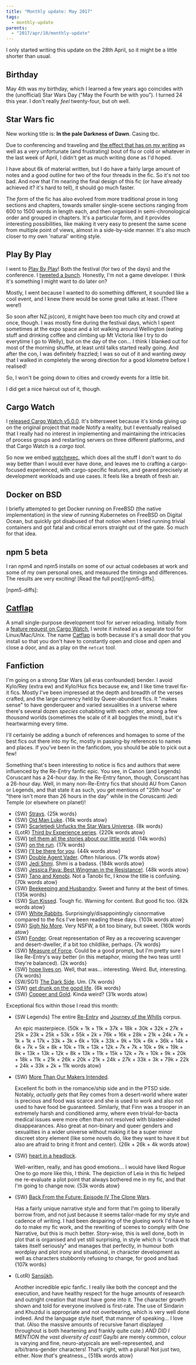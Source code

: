 ```yaml
---
title: "Monthly update: May 2017"
tags:
  - monthly-update
parents:
  - "2017/apr/10/monthly-update"
---
```


I only started writing this update on the 28th April, so it might be a little
shorter than usual.

## Birthday

May 4th was my birthday, which I learned a few years ago coincides with the
(unofficial) Star Wars Day ("May the Fourth be with you"). I turned 24 this
year. I don't really _feel_ twenty-four, but oh well.

## Star Wars fic

New working title is: **In the pale Darkness of Dawn**. Casing tbc.

Due to conferencing and traveling and [the effect that has on my
writing][tw-writing] as well as a very unfortunate (and frustrating) bout of
flu or cold or whatever in the last week of April, I didn't get as much writing
done as I'd hoped.

I have about 6k of material written, but I do have a fairly large amount of
notes and a good outline for two of the four threads in the fic. So it's not
too bad. And now that I'm nearing the final design of this fic (or have already
achieved it? it's hard to tell), it should go much faster.

The _form_ of the fic has also evolved from more traditional prose in long
sections and chapters, towards smaller single-scene sections ranging from 600
to 1500 words in length each, and then organised in semi-chronological order
and grouped in chapters. It's a particular form, and it provides interesting
possibilities, like making it very easy to present the same scene from multiple
point of views, almost in a side-by-side manner. It's also much closer to my
own 'natural' writing style.

[tw-writing]: https://twitter.com/passcod/status/857427137925529600

## Play By Play

I went to [Play By Play]! Both the festival (for two of the days) and the
conference. I [tweeted a bunch][tw-pbp]. Honestly, I'm not a game developer. I
think it's something I might want to do later on?

Mostly, I went because I wanted to do something different, it sounded like a
cool event, and I knew there would be some great talks at least. (There were!)

So soon after NZ.js(con), it might have been too much city and crowd at once,
though. I was mostly fine during the festival days, which I spent sometimes at
the expo space and a lot walking around Wellington (eating stuff and drinking
coffee and climbing up Mt Victoria like I try to do everytime I go to Welly),
but on the day of the con… I think I blanked out for most of the morning
shuffle, at least until talks started really going. And after the con, I was
definitely frazzled; I was so out of it and wanting _away_ that I walked in
completely the wrong direction for a good kilometre before I realised!

So, I won't be going down to cities and crowdy events for a little bit.

I did get a nice haircut out of it, though.

[Play by Play]: http://playbyplay.co.nz/
[tw-pbp]: https://twitter.com/search?f=tweets&q=%23pbp17%40passcod

## Cargo Watch

I [released Cargo Watch v5.0.0][cw-5]. It's bittersweet because it's kinda
giving up on the original project that made Notify a reality, but I eventually
realised that I really had no interest in implementing and maintaining the
intricacies of process groups and restarting servers on three different
platforms, and that Cargo Watch is a _cargo tool_.

So now we embed [watchexec], which does all the stuff I don't want to do way
better than I would ever have done, and leaves me to crafting a cargo-focused
experienced, with cargo-specific features, and geared precisely at development
workloads and use cases. It feels like a breath of fresh air.

[cw-5]: https://github.com/passcod/cargo-watch/releases/tag/v5.0.0
[watchexec]: https://github.com/mattgreen/watchexec

## Docker on BSD

I briefly attempted to get Docker running on FreeBSD (the native
implementation) in the view of running Kubernetes on FreeBSD on Digital Ocean,
but quickly got disabused of that notion when I tried running trivial
containers and got fatal and critical errors straight out of the gate. So much
for that idea.

## npm 5 beta

I ran npm4 and npm5 installs on some of our actual codebases at work and some
of my own personal ones, and measured the timings and differences. The results
are very exciting! [Read the full post][npm5-diffs].

[npm5-diffs]:

## [Catflap]

A small single-purpose development tool for server reloading. Initially from a
[feature request on Cargo Watch][cw-43], I wrote it instead as a separate tool
for Linux/Mac/Unix. The name [Catflap] is both because it's a small door that
you install so that you don't have to constantly open and close and open and
close a door, and as a play on the `netcat` tool.

[Catflap]: https://github.com/passcod/catflap
[cw-43]: https://github.com/passcod/cargo-watch/issues/43

## Fanfiction

I'm going on a strong Star Wars (all eras confounded) bender. I avoid Kylo/Rey
(extra ew) and Kylo/Hux fics because ew, and I like time travel fix-it fics.
Mostly I've been impressed at the depth and breadth of the verses crafted, and
the large currency held by Queer-abundant fics. It "makes sense" to have
genderqueer and varied sexualities in a universe where there's several dozen
_species_ cohabiting with each other, among a few _thousand_ worlds (sometimes
the scale of it all boggles the mind), but it's heartwarming every time.

I'll certainly be adding a bunch of references and homages to some of the best
fics out there into _my_ fic, mostly in passing-by references to names and
places. If you've been in the fanficdom, you should be able to pick out a few!

Something that's been interesting to notice is fics and authors that were
influenced by the Re-Entry fanfic epic. You see, in Canon (and Legends)
Coruscant has a 24-hour day. In the Re-Entry fanon, though, Coruscant has a
26-hour day. Well, in many non-Re-Entry fics that should AU from Canon or
Legends, and that state it as such, you get mentions of "25th hour" or "there
isn't more than 26 hours in the day" while in the Coruscanti Jedi Temple (or
elsewhere on planet)!

- {SW} [Strays](https://archiveofourown.org/works/5843290). {25k words}
- {SW} [Old Man Luke](https://archiveofourown.org/works/8825689). {16k words atow}
- {SW} [Scarletjedi Unfucks the Star Wars Universe](https://archiveofourown.org/works/9781472). {8k words}
- {LotR} [Third by Experience series](https://archiveofourown.org/series/450091). {220k words atow}
- {SW} [tell them all the stories about our little world](https://archiveofourown.org/series/372968). {14k words}
- {SW} [on the run](https://archiveofourown.org/series/397279). {17k words}
- {SW} [I'll be there for you](https://archiveofourown.org/works/6426859). {44k words atow}
- {SW} [Double Agent Vader](https://archiveofourown.org/series/286908). Often hilarious. {71k words atow}
- {SW} [Jedi Shmi](https://archiveofourown.org/series/480208). Shmi is a badass. {184k words atow}
- {SW} [Jessica Pava: Best Wingman in the Resistance!](https://archiveofourown.org/works/5716459). {48k words atow}
- {SW} [Tano and Kenobi](https://archiveofourown.org/works/9254897). Not a Tanobi fic, I know the title is confusing. {70k words atow}
- {SW} [Beekeeping and Husbandry](https://archiveofourown.org/works/7339444). Sweet and funny at the best of times. {135k words}
- {SW} [Sun Kissed](https://archiveofourown.org/works/256946). Tough fic. Warning for content. But good fic too. {82k words atow}
- {SW} [White Rabbits](https://archiveofourown.org/works/291187). Surprisingly/disappointingly cisnormative compared to the fics I've been reading these days. {103k words atow}
- {SW} [Sigh No More](https://archiveofourown.org/works/7916152). Very NSFW, a bit too binary, but sweet. {160k words atow}
- {SW} [Fonder](https://archiveofourown.org/works/6510361). Great representation of Rey as a recovering scavenger and desert-dweller, if a bit too childlike, perhaps. {7k words}
- {SW} [Measure of Force](https://archiveofourown.org/works/7964788). Could be a good prompt, but I'm pretty sure I like Re-Entry's way better (in this metaphor, mixing the two teas until they're balanced). {2k words}
- {SW} [hope lives on](https://archiveofourown.org/works/9005656). Well, that was… interesting. Weird. But, interesting. {7k words}
- {SW/SG1} [The Dark Side](https://archiveofourown.org/works/330097). Um. {7k words}
- {SW} [get drunk on the good life](https://archiveofourown.org/works/5646148). {6k words}
- {SW} [Copper and Gold](https://archiveofourown.org/works/7168979). Kinda weird? {31k words atow}

Exceptional fics within those I read this month:

- {SW Legends} The entire [Re-Entry](https://archiveofourown.org/series/10129) and [Journey of the Whills](https://archiveofourown.org/series/11260) corpus.

  An epic masterpiece. {50k + 1k + 11k + 37k + 18k + 30k + 32k + 27k + 25k +
  23k + 25k + 53k + 55k + 2k + 76k + 16k + 28k + 21k + 24k + 7k + 1k + 1k +
  17k + 33k + 3k + 6k + 10k + 33k + 9k + 10k + 6k + 36k + 14k + 6k + 7k + 5k +
  8k + 10k + 11k + 13k + 12k + 7k + 7k + 10k + 9k + 19k + 8k + 13k + 13k +
  12k + 8k + 13k + 11k + 15k + 12k + 7k + 10k + 9k + 20k + 18k + 11k + 21k +
  26k + 20k + 21k + 24k + 27k + 33k + 3k + 79k + 22k + 24k + 33k + 2k + 11k
  words atow}

- {SW} [More Than Our Makers Intended](https://archiveofourown.org/series/392674).

  Excellent fic both in the romance/ship side and in the PTSD side. Notably,
  _actually gets_ that Rey comes from a desert-world where water is precious
  and food was scarce and she is used to work and also not used to have food be
  guaranteed. Similarly, that Finn was a trooper in an extremely harsh and
  conditioned army, where even trivial-for-bacta medical issues were more often
  than not resolved with blaster-aided disappearances. Also great at non-binary
  and queer genders and sexualities in a wider universe without making it be a
  super minor discreet story element (like some novels do, like they want to
  have it but also are afraid to bring it front and center). {26k + 26k + 4k
  words atow}

- {SW} [heart in a headlock](https://archiveofourown.org/works/8987779).

  Well-written, really, and has good emotions… I would have liked Rogue One to
  go more like this, I think. The depiction of Leia in this fic helped me
  re-evaluate a plot point that always bothered me in my fic, and that I'm
  going to change now. {53k words atow}

- {SW} [Back From the Future: Episode IV The Clone Wars](https://archiveofourown.org/works/10129274).

  Has a fairly unique narrative style and form that I'm going to liberally
  borrow from, and not just because it seems tailor-made for my style and
  cadence of writing. I had been despairing of the glueing work I'd have to do
  to make my fic work, and the rewriting of scenes to comply with One
  Narrative, but this is much better. Story-wise, this is well done, both in
  plot that is organised and yet still surprising, in style which is "crack
  that takes itself seriously" and manages that perfectly, in humour both
  wordplay and plot irony and situational, in character development as well as
  characters stubbornly refusing to change, for good and bad. {107k words}

- {LotR} [Sansûkh](https://archiveofourown.org/works/855528).

  Another incredible epic fanfic. I really like both the concept and the
  execution, and have healthy respect for the huge amounts of research and
  outright creation that must have gone into it. The character growth shown and
  told for everyone involved is first-rate. The use of Sindarin and Khuzdul is
  appropriate and not overbearing, which is very well done indeed. And the
  language style itself, that manner of speaking… I love that. (Also the
  massive amounts of recursive fanart displayed throughout is both heartening
  and frankly quite cute.) _AND DID I MENTION the vast diversity of cast!_
  Gay/bi are merely common, colour is varying and fine, neuro-atypicals are
  well-represented, and a/bi/trans-gender characters! That's right, with a
  plural! Not just two, either. Now _that_'s greatness._ {518k words atow}
